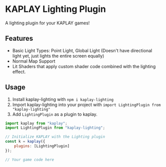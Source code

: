# KAPLAY Lighting Plugin

A lighting plugin for your KAPLAY games!

## Features
- Basic Light Types: Point Light, Global Light (Doesn't have directional light yet, just lights the entire screen equally)
- Normal Map Support
- Lit Shaders that apply custom shader code combined with the lighting effect.

## Usage

1. Install kaplay-lighting with `npm i kaplay-lighting`
2. Import kaplay-lighting into your project with `import LightingPlugin from "kaplay-lighting"`
3. Add `LightingPlugin` as a plugin to kaplay.

```js
import kaplay from "kaplay";
import LightingPlugin from "kaplay-lighting";

// Initialize KAPLAY with the Lighting plugin
const k = kaplay({
    plugins: [LightingPlugin]
});

// Your game code here
```

